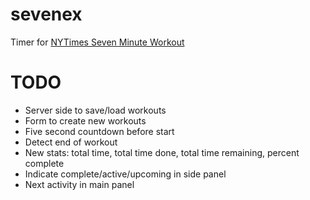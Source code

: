 # sevenex
Timer for [NYTimes Seven Minute Workout](https://www.nytimes.com/guides/well/activity/the-7-minute-workout)

# TODO

 * Server side to save/load workouts
 * Form to create new workouts
 * Five second countdown before start
 * Detect end of workout
 * New stats: total time, total time done, total time remaining, percent complete
 * Indicate complete/active/upcoming in side panel
 * Next activity in main panel

